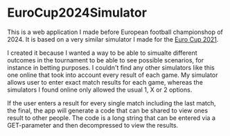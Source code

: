 EuroCup2024Simulator
================

This is a web application I made before European football championshop of 2024. It is based on a very similar simulator I made for the [Euro Cup 2021](https://github.com/ToWelie89/EuroCup2021Simulator).

I created it because I wanted a way to be able to simualte different outcomes in the tournament to be able to see possible scenarios, for instance in betting purposes. I couldn't find any other simulators like this one online that took into account every result of each game. My simulator allows user to enter exact match results for each game, whereas the simulators I found online only allowed the usual 1, X or 2 options.

If the user enters a result for every single match including the last match, the final, the app will generate a code that can be shared to view ones result to other people. The code is a long string that can be entered via a GET-parameter and then decompressed to view the results.